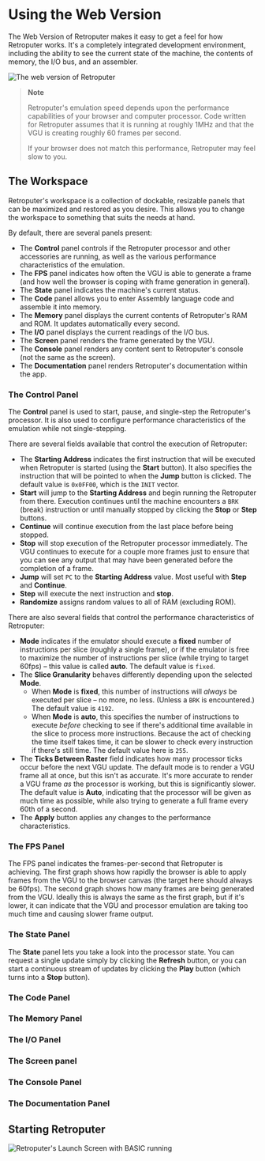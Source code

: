 # Using the Web Version

The Web Version of Retroputer makes it easy to get a feel for how Retroputer works. It's a completely integrated development environment, including the ability to see the current state of the machine, the contents of memory, the I/O bus, and an assembler. 

![The web version of Retroputer](./images/web-interface.png)

> **Note**
>
> Retroputer's emulation speed depends upon the performance capabilities of your browser and computer processor. Code written for Retroputer assumes that it is running at roughly 1MHz and that the VGU is creating roughly 60 frames per second.
>
> If your browser does not match this performance, Retroputer may feel slow to you.

## The Workspace

Retroputer's workspace is a collection of dockable, resizable panels that can be maximized and restored as you desire. This allows you to change the workspace to something that suits the needs at hand.

By default, there are several panels present:

* The **Control** panel controls if the Retroputer processor and other accessories are running, as well as the various performance characteristics of the emulation.
* The **FPS** panel indicates how often the VGU is able to generate a frame \(and how well the browser is coping with frame generation in general\).
* The **State** panel indicates the machine's current status.
* The **Code** panel allows you to enter Assembly language code and assemble it into memory.
* The **Memory** panel displays the current contents of Retroputer's RAM and ROM. It updates automatically every second.
* The **I/O** panel displays the current readings of the I/O bus.
* The **Screen** panel renders the frame generated by the VGU.
* The **Console** panel renders any content sent to Retroputer's console \(not the same as the screen\).
* The **Documentation** panel renders Retroputer's documentation within the app.

### The Control Panel

The **Control** panel is used to start, pause, and single-step the Retroputer's processor. It is also used to configure performance characteristics of the emulation while not single-stepping.

There are several fields available that control the execution of Retroputer:

* The **Starting Address** indicates the first instruction that will be executed when Retroputer is started \(using the **Start** button\). It also specifies the instruction that will be pointed to when the **Jump** button is clicked. The default value is `0x0FF00`, which is the `INIT` vector.
* **Start** will jump to the **Starting Address** and begin running the Retroputer from there. Execution continues until the machine encounters a `BRK` \(break\) instruction or until manually stopped by clicking the **Stop** or **Step** buttons.
* **Continue** will continue execution from the last place before being stopped. 
* **Stop** will stop execution of the Retroputer processor immediately. The VGU continues to execute for a couple more frames just to ensure that you can see any output that may have been generated before the completion of a frame.
* **Jump** will set `PC` to the **Starting Address** value. Most useful with **Step** and **Continue**.
* **Step** will execute the next instruction and **stop**.
* **Randomize** assigns random values to all of RAM \(excluding ROM\).

There are also several fields that control the performance characteristics of Retroputer:

* **Mode** indicates if the emulator should execute a **fixed** number of instructions per slice \(roughly a single frame\), or if the emulator is free to maximize the number of instructions per slice \(while trying to target 60fps\) – this value is called **auto**. The default value is `fixed`.
* The **Slice Granularity** behaves differently depending upon the selected **Mode**.
  * When **Mode** is **fixed**, this number of instructions will _always_ be executed per slice – no more, no less. \(Unless a `BRK` is encountered.\) The default value is `4192`.
  * When **Mode** is **auto**, this specifies the number of instructions to execute _before_ checking to see if there's additional time available in the slice to process more instructions. Because the act of checking the time itself takes time, it can be slower to check every instruction if there's still time. The default value here is `255`.
* The **Ticks Between Raster** field indicates how many processor ticks occur before the next VGU update. The default mode is to render a VGU frame all at once, but this isn't as accurate. It's more accurate to render a VGU frame _as_ the processor is working, but this is significantly slower. The default value is **Auto**, indicating that the processor will be given as much time as possible, while also trying to generate a full frame every 60th of a second.
* The **Apply** button applies any changes to the performance characteristics.

### The FPS Panel

The FPS panel indicates the frames-per-second that Retroputer is achieving. The first graph shows how rapidly the browser is able to apply frames from the VGU to the browser canvas \(the target here should always be 60fps\). The second graph shows how many frames are being generated from the VGU. Ideally this is always the same as the first graph, but if it's lower, it can indicate that the VGU and processor emulation are taking too much time and causing slower frame output.

### The State Panel

The **State** panel lets you take a look into the processor state. You can request a single update simply by clicking the **Refresh** button, or you can start a continuous stream of updates by clicking the **Play** button \(which turns into a **Stop** button\).

### The Code Panel



### The Memory Panel

### The I/O Panel

### The Screen panel

### The Console Panel

### The Documentation Panel

## Starting Retroputer

![Retroputer&apos;s Launch Screen with BASIC running](./images/basic-greeting.png)





